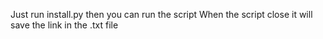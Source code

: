 Just run install.py then you can run the script
When the script close it will save the link in the .txt file
